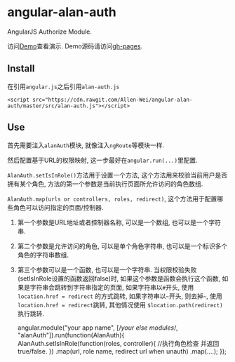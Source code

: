﻿# angular-alan-auth

AngularJS Authorize Module.

访问[Demo](http://github.alanwei.net/angular-alan-auth/app.html)查看演示. Demo源码请访问[gh-pages](https://github.com/Allen-Wei/angular-alan-auth/tree/gh-pages).

## Install
	
在引用`angular.js`之后引用`alan-auth.js`

	<script src="https://cdn.rawgit.com/Allen-Wei/angular-alan-auth/master/src/alan-auth.js"></script>

## Use

首先需要注入`alanAuth`模块, 就像注入`ngRoute`等模块一样.

然后配置基于URL的权限映射, 这一步最好在`angular.run(...)`里配置.

`AlanAuth.setIsInRole()`方法用于设置一个方法, 这个方法用来校验当前用户是否拥有某个角色, 方法的第一个参数是当前执行页面所允许访问的角色数组.

`AlanAuth.map(urls or controllers, roles, redirect)`, 这个方法用于配置哪些角色可以访问指定的页面/控制器.

1. 第一个参数是URL地址或者控制器名称, 可以是一个数组, 也可以是一个字符串.
2. 第二个参数是允许访问的角色, 可以是单个角色字符串, 也可以是一个标识多个角色的字符串数组.
3. 第三个参数可以是一个函数, 也可以是一个字符串. 当权限校验失败(setIsInRole设置的函数返回false)时, 如果这个参数是函数会执行这个函数, 如果是字符串会跳转到字符串指定的页面, 如果字符串以`#`开头, 使用 `location.href = redirect` 的方式跳转, 如果字符串以`~`开头, 则去掉`~`, 使用 `location.href = redirect`跳转, 其他情况使用 `$location.path(redirect)` 执行跳转.



	angular.module("your app name", [/*your else modules*/, "alanAuth"]).run(function(AlanAuth){
		AlanAuth.setIsInRole(function(roles, controller){
			//执行角色检查 并返回true/false.
		})
		.map(url, role name, redirect url when unauth)
		.map(....);
	});


